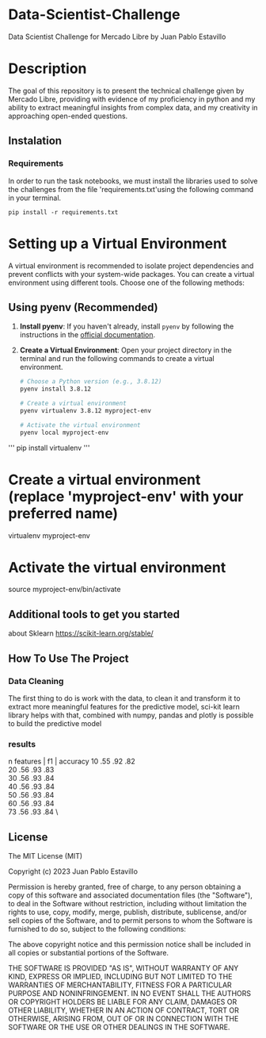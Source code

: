 # Data-Scientist-Challenge
Data Scientist Challenge for Mercado Libre
by Juan Pablo Estavillo


# Description
The goal of this repository is to present the technical challenge given by Mercado Libre, 
providing with evidence of my proficiency in python and my ability to extract
meaningful insights from complex data, and my creativity in approaching open-ended questions.


## Instalation

### Requirements
In order to run the task notebooks, we must install the libraries used to solve the challenges from the file 
'requirements.txt'using the following
command in your terminal.

```
pip install -r requirements.txt
```

# Setting up a Virtual Environment

A virtual environment is recommended to isolate project dependencies and prevent conflicts with your system-wide packages. You can create a virtual environment using different tools. Choose one of the following methods:

## Using pyenv (Recommended)

1. **Install pyenv**: If you haven't already, install `pyenv` by following the instructions in the [official documentation](https://github.com/pyenv/pyenv#installation).

2. **Create a Virtual Environment**: Open your project directory in the terminal and run the following commands to create a virtual environment.

   ```bash
   # Choose a Python version (e.g., 3.8.12)
   pyenv install 3.8.12

   # Create a virtual environment
   pyenv virtualenv 3.8.12 myproject-env

   # Activate the virtual environment
   pyenv local myproject-env

'''
pip install virtualenv
'''

# Create a virtual environment (replace 'myproject-env' with your preferred name)
virtualenv myproject-env

# Activate the virtual environment
source myproject-env/bin/activate


## Additional tools to get you started
about Sklearn
https://scikit-learn.org/stable/


## How To Use The Project

### Data Cleaning
The first thing to do is work with the data, to clean it and transform it to extract more meaningful features
for the predictive model, sci-kit learn library helps with that, combined with numpy, pandas and 
plotly is possible to build the predictive model


### results
 n features | f1  | accuracy
 10         .55    .92     .82  \
 20         .56    .93     .83  \
 30         .56    .93     .84  \
 40         .56    .93     .84  \
 50         .56    .93     .84  \
 60         .56    .93     .84  \
 73         .56    .93     .84  \


## License
 
The MIT License (MIT)

Copyright (c) 2023 Juan Pablo Estavillo

Permission is hereby granted, free of charge, to any person obtaining a copy of this software and associated documentation files (the "Software"), to deal in the Software without restriction, including without limitation the rights to use, copy, modify, merge, publish, distribute, sublicense, and/or sell copies of the Software, and to permit persons to whom the Software is furnished to do so, subject to the following conditions:

The above copyright notice and this permission notice shall be included in all copies or substantial portions of the Software.

THE SOFTWARE IS PROVIDED "AS IS", WITHOUT WARRANTY OF ANY KIND, EXPRESS OR IMPLIED, INCLUDING BUT NOT LIMITED TO THE WARRANTIES OF MERCHANTABILITY, FITNESS FOR A PARTICULAR PURPOSE AND NONINFRINGEMENT. IN NO EVENT SHALL THE AUTHORS OR COPYRIGHT HOLDERS BE LIABLE FOR ANY CLAIM, DAMAGES OR OTHER LIABILITY, WHETHER IN AN ACTION OF CONTRACT, TORT OR OTHERWISE, ARISING FROM, OUT OF OR IN CONNECTION WITH THE SOFTWARE OR THE USE OR OTHER DEALINGS IN THE SOFTWARE.

